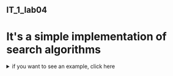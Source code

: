 ## IT_1_lab04
# It's a simple implementation of search algorithms

<details> 
  <summary>if you want to see an example, click here </summary>
   <pre> input search request он же не наполеон
you typed:  он же не наполеон 
*because python console doesn't sopport formating key words would be encapsulated in '!!!'*
method 1:
1: tom: 3 chapter: 1 part: 6
Дюрок сказал, что император !!!Наполеон!!! примет русского генерала перед своей прогулкой.После нескольких минут ожидания дежурный камергер вышел в большую приемную ...
2: tom: 3 chapter: 1 part: 7
После всего того, что сказал ему !!!Наполеон,!!! после этих взрывов гнева и после последних сухо сказанных слов:«Je ne vous retiens plus, general, vous recevrez ma lettre», Балашев был уверен, что ...
3: tom: 4 chapter: 2 part: 18
везде отступает, но неприятель, !!!не!!! дожидаясь его отступления, бежит назад, в противную сторону.Историки Наполеона описывают нам искусный маневр его на ...
4: tom: 3 chapter: 2 part: 34
Подкрепления? – сказал !!!Наполеон!!! с строгим удивлением, как бы !!!не!!! понимая его слов и глядя на красивого мальчика адъютанта с ...
5: tom: 3 chapter: 2 part: 26
-----------------------------------
!!!не!!! входя в палатку, остановился, разговорясь с знакомыми генералами, у входа в нее.Император !!!Наполеон!!! еще !!!не!!! выходил из своей спальни ...
6: tom: 4 chapter: 2 part: 8
!!!Наполеон!!! вступает в Москву после блестящей победы de la Moskowa; сомнения в победе !!!не!!! может быть, так как поле сражения ...
7: tom: 3 chapter: 2 part: 7
Историк Наполеона Тьер, так !!!же,!!! как и другие историки Наполеона, говорит, стараясь оправдать своего героя, что !!!Наполеон!!! был привлечен к ...
8: tom: 3 chapter: 2 part: 29
Вернувшись после второй озабоченной поездки по линии, !!!Наполеон!!! сказал:– Шахматы поставлены, игра начнется завтра.Велев подать себе пуншу и призвав Боссе, ...
9: tom: 3 chapter: 2 part: 33
Шевардинского редута, на котором стоял !!!Наполеон,!!! флеши находились на расстоянии версты, а Бородино более чем в двух верстах расстояния по прямой линии, и поэтому ...
10: tom: 3 chapter: 1 part: 2
29 го мая !!!Наполеон!!! выехал из Дрездена, где !!!он!!! пробыл три недели, окруженный двором, составленным из принцев, герцогов, королей и ...
11: tom: 3 chapter: 2 part: 28
Многие историки говорят, что Бородинское сражение !!!не!!! выиграно французами потому, что у Наполеона был насморк, что ежели бы у него ...
12: tom: 3 chapter: 2 part: 27
Весь этот день 25 августа, как говорят его историки, !!!Наполеон!!! провел на коне, осматривая местность, обсуживая планы, представляемые ему его ...
13: tom: 3 chapter: 3 part: 19
Войска, шедшие ночью, !!!не!!! торопились и двигались медленно и степенно; но на рассвете двигавшиеся войска, подходя к Дорогомиловскому мосту, увидали ...
14: tom: 3 chapter: 2 part: 19
24 го было сражение при Шевардинском редуте, 25 го !!!не!!! было пущено ни одного выстрела ни с той, ни с ...
15: tom: 4 chapter: 2 part: 9
В военном отношении, тотчас по вступлении в Москву, !!!Наполеон!!! строго приказывает генералу Себастиани следить за движениями русской армии, рассылает корпуса ...
16: tom: 4 chapter: 2 part: 10
Но странное дело, все эти распоряжения, заботы и планы, бывшие вовсе !!!не!!! хуже других, издаваемых в подобных !!!же!!! случаях, !!!не!!! ...
17: tom: 5 chapter: 2 part: 6
Только выражение воли божества, !!!не!!! зависящее от времени, может относиться к целому ряду событий, имеющему совершиться через несколько лет или ...
18: tom: 5 chapter: 2 part: 1
Непосредственно уловить и обнять словом – описать жизнь !!!не!!! только человечества, но одного народа, представляется невозможным.Все древние историки употребляли один ...
19: tom: 4 chapter: 3 part: 18
Казалось бы, в этой то кампании бегства французов, когда они делали все то, что только можно было, чтобы погубить себя; когда ни в одном движении этой толпы, начиная от поворота на Калужскую дорогу и до бегства начальника от армии, ...
20: tom: 3 chapter: 2 part: 39
Как будто !!!он!!! говорил: «Довольно, довольно, люди. Перестаньте… Опомнитесь. Что вы делаете?»Измученным, без пищи и без отдыха, людям той и ...
21: tom: 4 chapter: 2 part: 1
И человеческий ум, !!!не!!! вникнувши в бесчисленность и сложность условий явлений, из которых каждое отдельно может представляться причиною, хватается за ...
22: tom: 3 chapter: 2 part: 23
Это был редут, еще !!!не!!! имевший названия, потом получивший название редута Раевского, или курганной батареи.Пьер !!!не!!! обратил особенного внимания на ...
23: tom: 5 chapter: 2 part: 2
Но как скоро историки различных национальностей и воззрений начинают описывать одно и то !!!же!!! событие, то ответы, ими даваемые, тотчас ...
24: tom: 3 chapter: 1 part: 19
Этот страшный вопрос: зачем? к чему? – который прежде представлялся ему в середине всякого занятия, теперь заменился для него !!!не!!! ...
25: tom: 4 chapter: 2 part: 15
В первых числах октября к Кутузову приезжал еще парламентер с письмом от Наполеона и предложением мира, обманчиво означенным из Москвы, тогда как ...
26: tom: 4 chapter: 2 part: 17
!!!Он!!! днем часто неожиданно задремывал; но ночью !!!он,!!! !!!не!!! раздеваясь, лежа на своей постели, большею частию !!!не!!! спал и думал.Так ...
27: tom: 3 chapter: 1 part: 1
С конца 1811-го года началось усиленное вооружение и сосредоточение сил Западной Европы, и в 1812 году силы эти – миллионы людей (считая тех, которые перевозили и кормили армию) двинулись с Запада на Восток, к границам России, к которым точно так ...
28: tom: 4 chapter: 4 part: 5
]Такова судьба !!!не!!! великих людей, !!!не!!! grand homme, которых !!!не!!! признает русский ум, а судьба тех редких, всегда одиноких людей, ...
29: tom: 4 chapter: 2 part: 3
При всех этих подкапываниях предметом интриг большей частью было то военное дело, которым думали руководить все эти люди; но это военное дело шло независимо от них, именно так, как оно должно было идти, то есть никогда ...
30: tom: 3 chapter: 2 part: 38
Страшный вид поля сражения, покрытого трупами и ранеными, в соединении с тяжестью головы и с известиями об убитых и раненых двадцати знакомых генералах и с сознанием бессильности своей прежде сильной руки произвели неожиданное впечатление на Наполеона, который обыкновенно любил рассматривать убитых и раненых, испытывая тем свою душевную силу (как ...
31: tom: 5 chapter: 2 part: 4
Отрешившись от воззрения древних на божественное подчинение воли народа одному избранному и на подчинение этой воли божеству, история !!!не!!! может ...
32: tom: 4 chapter: 4 part: 11
Соблюдалось приличие, и государь показывал первый пример этого; но все знали, что старик виноват и никуда !!!не!!! годится. Когда на ...
33: tom: 3 chapter: 1 part: 4
Отправляя Балашева, государь вновь повторил ему слова о том, что !!!он!!! !!!не!!! помирится до тех пор, пока останется хотя один ...
34: tom: 5 chapter: 1 part: 3
без убеждений, без привычек, без преданий, без имени, даже !!!не!!! француз, самыми, кажется, странными случайностями продвигается между всеми волнующими Францию ...
35: tom: 4 chapter: 3 part: 17
Сначала тот, кого ловят, звонит, !!!не!!! боясь неприятеля, но когда ему приходится плохо, !!!он,!!! стараясь неслышно идти, убегает от своего ...
36: tom: 4 chapter: 2 part: 16
Слезши у избы, на плетневом заборе которой была вывеска: «Главный штаб», и бросив лошадь, !!!он!!! вошел в темные сени.– Дежурного ...
37: tom: 3 chapter: 1 part: 5
Даву был Аракчеев императора Наполеона – Аракчеев !!!не!!! трус, но столь !!!же!!! исправный, жестокий и !!!не!!! умеющий выражать свою преданность ...
38: tom: 4 chapter: 2 part: 19
Когда человек находится в движении, !!!он!!! всегда придумывает себе цель этого движения. Для того чтобы идти тысячу верст, человеку необходимо ...
39: tom: 3 chapter: 3 part: 20
обезматочившем улье уже нет жизни, но на поверхностный взгляд !!!он!!! кажется таким !!!же!!! живым, как и другие.Так !!!же!!! весело в ...
40: tom: 3 chapter: 2 part: 24
В отверстие сломанной стены !!!он!!! смотрел на шедшую вдоль по забору полосу тридцатилетних берез с обрубленными нижними сучьями, на пашню ...
41: tom: 5 chapter: 1 part: 4
Но волна, подъем которой они чувствуют, несется !!!не!!! оттуда, откуда они ждут ее. Поднимается та !!!же!!! волна, с той !!!же!!! ...
42: tom: 3 chapter: 3 part: 5
В противоположность Кутузову, в то !!!же!!! время, в событии еще более важнейшем, чем отступление армии без боя, в оставлении Москвы ...
43: tom: 3 chapter: 1 part: 10
Письмо это еще !!!не!!! было подано государю, когда Барклай за обедом передал Болконскому, что государю лично угодно видеть князя Андрея, ...
44: tom: 3 chapter: 2 part: 21
что видел Пьер направо и налево, было так неопределенно, что ни левая, ни правая сторона поля !!!не!!! удовлетворяла вполне его ...
45: tom: 3 chapter: 2 part: 13
находилось последние три дня между двумя неприятельскими армиями, так что так !!!же!!! легко мог зайти туда русский арьергард, как и ...
46: tom: 4 chapter: 1 part: 3
Посланный этот был француз Мишо, !!!не!!! знавший по русски, но quoique etranger, Busse de c?ur et d'ame, [впрочем, хотя иностранец, ...
47: tom: 3 chapter: 1 part: 11
!!!Не!!! успел князь Андрей проводить глазами Пфуля, как в комнату поспешно вошел граф Бенигсен и, кивнув головой Болконскому, !!!не!!! останавливаясь, ...
48: tom: 3 chapter: 2 part: 25
Офицеры хотели откланяться, но князь Андрей, как будто !!!не!!! желая оставаться с глазу на глаз с своим другом, предложил им ...
49: tom: 3 chapter: 3 part: 29
Пьер счел своим долгом опять уверить капитана, что !!!он!!! был !!!не!!! француз, и хотел уйти, но французский офицер и слышать ...
50: tom: 3 chapter: 3 part: 33
Голова его болела, платье, в котором !!!он!!! спал !!!не!!! раздеваясь, тяготило его тело, и на душе было смутное сознание чего ...
51: tom: 3 chapter: 2 part: 5
Скотина ревела от голода, !!!не!!! находя корма по сожженным солнцем лугам. Только по ночам и в лесах пока еще держалась ...
52: tom: 3 chapter: 1 part: 9
Все были недовольны общим ходом военных дел в русской армии; но об опасности нашествия в русские губернии никто и !!!не!!! ...
53: tom: 3 chapter: 2 part: 4
тот !!!же!!! вечер, как князь отдавал приказания Алпатычу, Десаль, потребовав у княжны Марьи свидания, сообщил ей, что так как князь ...

 
<pre>method 2:
1: tom: 3 chapter: 3 part: 29
Пьер счел своим долгом опять уверить капитана, что !!!он!!! был !!!не!!! француз, и хотел уйти, но французский офицер и слышать ...
2: tom: 3 chapter: 1 part: 1
С конца 1811-го года началось усиленное вооружение и сосредоточение сил Западной Европы, и в 1812 году силы эти – миллионы людей (считая тех, которые перевозили и кормили армию) двинулись с Запада на Восток, к границам России, к которым точно так ...
3: tom: 3 chapter: 2 part: 4
тот !!!же!!! вечер, как князь отдавал приказания Алпатычу, Десаль, потребовав у княжны Марьи свидания, сообщил ей, что так как князь ...
4: tom: 3 chapter: 2 part: 25
Офицеры хотели откланяться, но князь Андрей, как будто !!!не!!! желая оставаться с глазу на глаз с своим другом, предложил им ...
5: tom: 3 chapter: 2 part: 5
-----------------------------------
Скотина ревела от голода, !!!не!!! находя корма по сожженным солнцем лугам. Только по ночам и в лесах пока еще держалась ...
6: tom: 3 chapter: 1 part: 11
!!!Не!!! успел князь Андрей проводить глазами Пфуля, как в комнату поспешно вошел граф Бенигсен и, кивнув головой Болконскому, !!!не!!! останавливаясь, ...
7: tom: 3 chapter: 3 part: 33
Голова его болела, платье, в котором !!!он!!! спал !!!не!!! раздеваясь, тяготило его тело, и на душе было смутное сознание чего ...
8: tom: 3 chapter: 1 part: 9
Все были недовольны общим ходом военных дел в русской армии; но об опасности нашествия в русские губернии никто и !!!не!!! ...
9: tom: 4 chapter: 2 part: 9
В военном отношении, тотчас по вступлении в Москву, !!!Наполеон!!! строго приказывает генералу Себастиани следить за движениями русской армии, рассылает корпуса ...
10: tom: 5 chapter: 1 part: 3
без убеждений, без привычек, без преданий, без имени, даже !!!не!!! француз, самыми, кажется, странными случайностями продвигается между всеми волнующими Францию ...
11: tom: 3 chapter: 2 part: 19
24 го было сражение при Шевардинском редуте, 25 го !!!не!!! было пущено ни одного выстрела ни с той, ни с ...
12: tom: 4 chapter: 2 part: 10
Но странное дело, все эти распоряжения, заботы и планы, бывшие вовсе !!!не!!! хуже других, издаваемых в подобных !!!же!!! случаях, !!!не!!! ...
13: tom: 4 chapter: 1 part: 3
Посланный этот был француз Мишо, !!!не!!! знавший по русски, но quoique etranger, Busse de c?ur et d'ame, [впрочем, хотя иностранец, ...
14: tom: 3 chapter: 2 part: 21
что видел Пьер направо и налево, было так неопределенно, что ни левая, ни правая сторона поля !!!не!!! удовлетворяла вполне его ...
15: tom: 3 chapter: 2 part: 13
находилось последние три дня между двумя неприятельскими армиями, так что так !!!же!!! легко мог зайти туда русский арьергард, как и ...
16: tom: 3 chapter: 2 part: 38
Страшный вид поля сражения, покрытого трупами и ранеными, в соединении с тяжестью головы и с известиями об убитых и раненых двадцати знакомых генералах и с сознанием бессильности своей прежде сильной руки произвели неожиданное впечатление на Наполеона, который обыкновенно любил рассматривать убитых и раненых, испытывая тем свою душевную силу (как ...
17: tom: 3 chapter: 2 part: 29
Вернувшись после второй озабоченной поездки по линии, !!!Наполеон!!! сказал:– Шахматы поставлены, игра начнется завтра.Велев подать себе пуншу и призвав Боссе, ...
18: tom: 3 chapter: 2 part: 23
Это был редут, еще !!!не!!! имевший названия, потом получивший название редута Раевского, или курганной батареи.Пьер !!!не!!! обратил особенного внимания на ...
19: tom: 3 chapter: 2 part: 34
Подкрепления? – сказал !!!Наполеон!!! с строгим удивлением, как бы !!!не!!! понимая его слов и глядя на красивого мальчика адъютанта с ...
20: tom: 5 chapter: 2 part: 6
Только выражение воли божества, !!!не!!! зависящее от времени, может относиться к целому ряду событий, имеющему совершиться через несколько лет или ...
21: tom: 3 chapter: 1 part: 19
Этот страшный вопрос: зачем? к чему? – который прежде представлялся ему в середине всякого занятия, теперь заменился для него !!!не!!! ...
22: tom: 4 chapter: 4 part: 5
]Такова судьба !!!не!!! великих людей, !!!не!!! grand homme, которых !!!не!!! признает русский ум, а судьба тех редких, всегда одиноких людей, ...
23: tom: 3 chapter: 2 part: 7
Историк Наполеона Тьер, так !!!же,!!! как и другие историки Наполеона, говорит, стараясь оправдать своего героя, что !!!Наполеон!!! был привлечен к ...
24: tom: 3 chapter: 2 part: 26
!!!не!!! входя в палатку, остановился, разговорясь с знакомыми генералами, у входа в нее.Император !!!Наполеон!!! еще !!!не!!! выходил из своей спальни ...
25: tom: 3 chapter: 2 part: 28
Многие историки говорят, что Бородинское сражение !!!не!!! выиграно французами потому, что у Наполеона был насморк, что ежели бы у него ...
26: tom: 5 chapter: 2 part: 4
Отрешившись от воззрения древних на божественное подчинение воли народа одному избранному и на подчинение этой воли божеству, история !!!не!!! может ...
27: tom: 3 chapter: 1 part: 6
Дюрок сказал, что император !!!Наполеон!!! примет русского генерала перед своей прогулкой.После нескольких минут ожидания дежурный камергер вышел в большую приемную ...
28: tom: 3 chapter: 2 part: 24
В отверстие сломанной стены !!!он!!! смотрел на шедшую вдоль по забору полосу тридцатилетних берез с обрубленными нижними сучьями, на пашню ...
29: tom: 3 chapter: 1 part: 2
29 го мая !!!Наполеон!!! выехал из Дрездена, где !!!он!!! пробыл три недели, окруженный двором, составленным из принцев, герцогов, королей и ...
30: tom: 3 chapter: 2 part: 39
Как будто !!!он!!! говорил: «Довольно, довольно, люди. Перестаньте… Опомнитесь. Что вы делаете?»Измученным, без пищи и без отдыха, людям той и ...
31: tom: 3 chapter: 2 part: 33
Шевардинского редута, на котором стоял !!!Наполеон,!!! флеши находились на расстоянии версты, а Бородино более чем в двух верстах расстояния по прямой линии, и поэтому ...
32: tom: 4 chapter: 2 part: 16
Слезши у избы, на плетневом заборе которой была вывеска: «Главный штаб», и бросив лошадь, !!!он!!! вошел в темные сени.– Дежурного ...
33: tom: 3 chapter: 3 part: 5
В противоположность Кутузову, в то !!!же!!! время, в событии еще более важнейшем, чем отступление армии без боя, в оставлении Москвы ...
34: tom: 4 chapter: 2 part: 19
Когда человек находится в движении, !!!он!!! всегда придумывает себе цель этого движения. Для того чтобы идти тысячу верст, человеку необходимо ...
35: tom: 5 chapter: 2 part: 1
Непосредственно уловить и обнять словом – описать жизнь !!!не!!! только человечества, но одного народа, представляется невозможным.Все древние историки употребляли один ...
36: tom: 4 chapter: 3 part: 18
Казалось бы, в этой то кампании бегства французов, когда они делали все то, что только можно было, чтобы погубить себя; когда ни в одном движении этой толпы, начиная от поворота на Калужскую дорогу и до бегства начальника от армии, ...
37: tom: 3 chapter: 1 part: 10
Письмо это еще !!!не!!! было подано государю, когда Барклай за обедом передал Болконскому, что государю лично угодно видеть князя Андрея, ...
38: tom: 4 chapter: 3 part: 17
Сначала тот, кого ловят, звонит, !!!не!!! боясь неприятеля, но когда ему приходится плохо, !!!он,!!! стараясь неслышно идти, убегает от своего ...
39: tom: 4 chapter: 2 part: 3
При всех этих подкапываниях предметом интриг большей частью было то военное дело, которым думали руководить все эти люди; но это военное дело шло независимо от них, именно так, как оно должно было идти, то есть никогда ...
40: tom: 3 chapter: 3 part: 19
Войска, шедшие ночью, !!!не!!! торопились и двигались медленно и степенно; но на рассвете двигавшиеся войска, подходя к Дорогомиловскому мосту, увидали ...
41: tom: 5 chapter: 2 part: 2
Но как скоро историки различных национальностей и воззрений начинают описывать одно и то !!!же!!! событие, то ответы, ими даваемые, тотчас ...
42: tom: 3 chapter: 1 part: 4
Отправляя Балашева, государь вновь повторил ему слова о том, что !!!он!!! !!!не!!! помирится до тех пор, пока останется хотя один ...
43: tom: 4 chapter: 2 part: 1
И человеческий ум, !!!не!!! вникнувши в бесчисленность и сложность условий явлений, из которых каждое отдельно может представляться причиною, хватается за ...
44: tom: 4 chapter: 4 part: 11
Соблюдалось приличие, и государь показывал первый пример этого; но все знали, что старик виноват и никуда !!!не!!! годится. Когда на ...
45: tom: 3 chapter: 1 part: 7
После всего того, что сказал ему !!!Наполеон,!!! после этих взрывов гнева и после последних сухо сказанных слов:«Je ne vous retiens plus, general, vous recevrez ma lettre», Балашев был уверен, что ...
46: tom: 4 chapter: 2 part: 15
В первых числах октября к Кутузову приезжал еще парламентер с письмом от Наполеона и предложением мира, обманчиво означенным из Москвы, тогда как ...
47: tom: 3 chapter: 2 part: 27
Весь этот день 25 августа, как говорят его историки, !!!Наполеон!!! провел на коне, осматривая местность, обсуживая планы, представляемые ему его ...
48: tom: 4 chapter: 2 part: 8
!!!Наполеон!!! вступает в Москву после блестящей победы de la Moskowa; сомнения в победе !!!не!!! может быть, так как поле сражения ...
49: tom: 5 chapter: 1 part: 4
Но волна, подъем которой они чувствуют, несется !!!не!!! оттуда, откуда они ждут ее. Поднимается та !!!же!!! волна, с той !!!же!!! ...
50: tom: 4 chapter: 2 part: 17
!!!Он!!! днем часто неожиданно задремывал; но ночью !!!он,!!! !!!не!!! раздеваясь, лежа на своей постели, большею частию !!!не!!! спал и думал.Так ...
51: tom: 4 chapter: 2 part: 18
везде отступает, но неприятель, !!!не!!! дожидаясь его отступления, бежит назад, в противную сторону.Историки Наполеона описывают нам искусный маневр его на ...
52: tom: 3 chapter: 1 part: 5
Даву был Аракчеев императора Наполеона – Аракчеев !!!не!!! трус, но столь !!!же!!! исправный, жестокий и !!!не!!! умеющий выражать свою преданность ...
53: tom: 3 chapter: 3 part: 20
обезматочившем улье уже нет жизни, но на поверхностный взгляд !!!он!!! кажется таким !!!же!!! живым, как и другие.Так !!!же!!! весело в ... </pre> 
</details>
